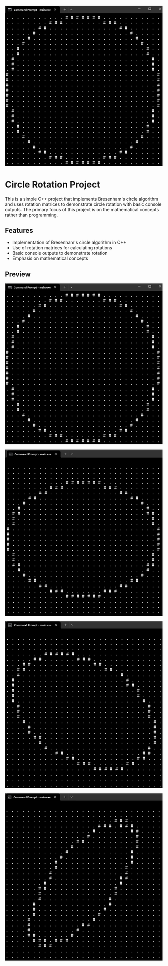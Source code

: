 ![circle](https://github.com/szabo-krisztian/Circle3DRotator/blob/main/images/default.png?raw=true)
# Circle Rotation Project

This is a simple C++ project that implements Bresenham's circle algorithm and uses rotation matrices to demonstrate circle rotation with basic console outputs. The primary focus of this project is on the mathematical concepts rather than programming.

## Features

- Implementation of Bresenham's circle algorithm in C++
- Use of rotation matrices for calculating rotations
- Basic console outputs to demonstrate rotation
- Emphasis on mathematical concepts

## Preview

![circle](https://github.com/szabo-krisztian/Circle3DRotator/blob/master/images/default.png?raw=true)


![circle](https://github.com/szabo-krisztian/Circle3DRotator/blob/main/images/xrotation.png?raw=true)


![circle](https://github.com/szabo-krisztian/Circle3DRotator/blob/main/images/yrotation.png?raw=true)


![circle](https://github.com/szabo-krisztian/Circle3DRotator/blob/main/images/zrotation.png?raw=true)
